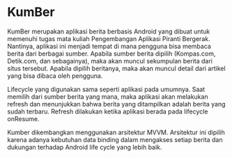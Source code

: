 # KumBer
KumBer merupakan aplikasi berita berbasis Android yang dibuat untuk memenuhi tugas mata kuliah Pengembangan Aplikasi Piranti Bergerak. Nantinya, aplikasi ini menjadi tempat di mana pengguna bisa membaca berita dari berbagai sumber. Apabila sumber berita dipilih (Kompas.com, Detik.com, dan sebagainya), maka akan muncul sekumpulan berita dari situs tersebut. Apabila dipilih beritanya, maka akan muncul detail dari artikel yang bisa dibaca oleh pengguna.

Lifecycle yang digunakan sama seperti aplikasi pada umumnya. Saat memilih dari sumber berita yang mana, maka aplikasi akan melakukan refresh dan menunjukkan bahwa berita yang ditampilkan adalah berita yang sudah terbaru. Refresh dilakukan ketika aplikasi berada pada lifecycle onResume.

Kumber dikembangkan menggunakan arsitektur MVVM. Arsitektur ini dipilih karena adanya kebutuhan data binding dalam mengakses setiap berita dan dukungan terhadap Android life cycle yang lebih baik.
